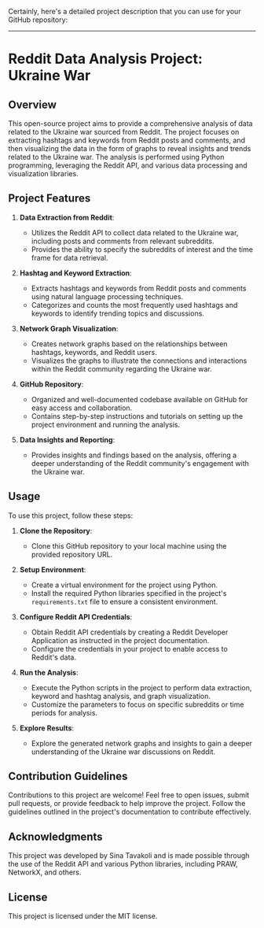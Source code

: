 Certainly, here's a detailed project description that you can use for your GitHub repository:

---

# Reddit Data Analysis Project: Ukraine War

## Overview

This open-source project aims to provide a comprehensive analysis of data related to the Ukraine war sourced from Reddit. The project focuses on extracting hashtags and keywords from Reddit posts and comments, and then visualizing the data in the form of graphs to reveal insights and trends related to the Ukraine war. The analysis is performed using Python programming, leveraging the Reddit API, and various data processing and visualization libraries.

## Project Features

1. **Data Extraction from Reddit**:
    - Utilizes the Reddit API to collect data related to the Ukraine war, including posts and comments from relevant subreddits.
    - Provides the ability to specify the subreddits of interest and the time frame for data retrieval.

2. **Hashtag and Keyword Extraction**:
    - Extracts hashtags and keywords from Reddit posts and comments using natural language processing techniques.
    - Categorizes and counts the most frequently used hashtags and keywords to identify trending topics and discussions.

3. **Network Graph Visualization**:
    - Creates network graphs based on the relationships between hashtags, keywords, and Reddit users.
    - Visualizes the graphs to illustrate the connections and interactions within the Reddit community regarding the Ukraine war.

4. **GitHub Repository**:
    - Organized and well-documented codebase available on GitHub for easy access and collaboration.
    - Contains step-by-step instructions and tutorials on setting up the project environment and running the analysis.

5. **Data Insights and Reporting**:
    - Provides insights and findings based on the analysis, offering a deeper understanding of the Reddit community's engagement with the Ukraine war.

## Usage

To use this project, follow these steps:

1. **Clone the Repository**:
    - Clone this GitHub repository to your local machine using the provided repository URL.

2. **Setup Environment**:
    - Create a virtual environment for the project using Python.
    - Install the required Python libraries specified in the project's `requirements.txt` file to ensure a consistent environment.

3. **Configure Reddit API Credentials**:
    - Obtain Reddit API credentials by creating a Reddit Developer Application as instructed in the project documentation.
    - Configure the credentials in your project to enable access to Reddit's data.

4. **Run the Analysis**:
    - Execute the Python scripts in the project to perform data extraction, keyword and hashtag analysis, and graph visualization.
    - Customize the parameters to focus on specific subreddits or time periods for analysis.

5. **Explore Results**:
    - Explore the generated network graphs and insights to gain a deeper understanding of the Ukraine war discussions on Reddit.

## Contribution Guidelines

Contributions to this project are welcome! Feel free to open issues, submit pull requests, or provide feedback to help improve the project. Follow the guidelines outlined in the project's documentation to contribute effectively.

## Acknowledgments

This project was developed by Sina Tavakoli and is made possible through the use of the Reddit API and various Python libraries, including PRAW, NetworkX, and others.

## License

This project is licensed under the MIT license.
